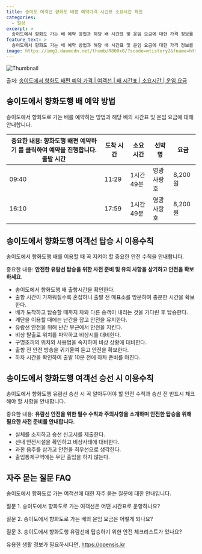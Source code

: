 ```yaml
---
title: 송이도 여객선 향화도 배편 예약가격 시간표 소요시간 확인
categories:
  - 일상
excerpt: >
  송이도에서 향화도 가는 배 예약 방법과 해당 배 시간표 및 운임 요금에 대한 가격 정보를 안내 드리겠습니다. 안전하고 재밋는 향화도행 여행을 위해 아래 정보 참고하시기 바랍니다. 향화도행 배편 예약하기 👈 클릭송이도에서 향화도행 배 시간표출발 시간도착 시간소요 시간선박명요금09:4011:291시간 49분영광사랑호8,200원16:1017:591시간 49분영광사랑호8,200원향화도행 배편 예약하기 👈 클릭송이도에서 향화도행 여객선 탑승 시 이용수칙 중요한 내용: 송이도에서 향화도행 배를 이용할 때 꼭 지켜야 할 안전 수칙을 소개합니다. 1) 송이도에서 향화도행 배 출항시간을 확인한다. 2) 출항 시간이 가까워질수록 혼잡하니 출발 전 매표소를 방문하여 충분한 시간을 확보한다. 3) 배가 도착하고 탑승할 때까지..
feature_text: >
  송이도에서 향화도 가는 배 예약 방법과 해당 배 시간표 및 운임 요금에 대한 가격 정보를 안내 드리겠습니다. 안전하고 재밋는 향화도행 여행을 위해 아래 정보 참고하시기 바랍니다. 향화도행 배편 예약하기 👈 클릭송이도에서 향화도행 배 시간표출발 시간도착 시간소요 시간선박명요금09:4011:291시간 49분영광사랑호8,200원16:1017:591시간 49분영광사랑호8,200원향화도행 배편 예약하기 👈 클릭송이도에서 향화도행 여객선 탑승 시 이용수칙 중요한 내용: 송이도에서 향화도행 배를 이용할 때 꼭 지켜야 할 안전 수칙을 소개합니다. 1) 송이도에서 향화도행 배 출항시간을 확인한다. 2) 출항 시간이 가까워질수록 혼잡하니 출발 전 매표소를 방문하여 충분한 시간을 확보한다. 3) 배가 도착하고 탑승할 때까지..
image: https://img1.daumcdn.net/thumb/R800x0/?scode=mtistory2&fname=https%3A%2F%2Fblog.kakaocdn.net%2Fdn%2Fc0n9dy%2FbtsHBSmgQqo%2F9L4BkgF2mBtVYaJQF3rVUK%2Fimg.webp
---
```


![Thumbnail](https://img1.daumcdn.net/thumb/R800x0/?scode=mtistory2&fname=https%3A%2F%2Fblog.kakaocdn.net%2Fdn%2Fc0n9dy%2FbtsHBSmgQqo%2F9L4BkgF2mBtVYaJQF3rVUK%2Fimg.webp)

<p>출처: <a href="https://opensis.kr/entry/%EC%86%A1%EC%9D%B4%EB%8F%84%EC%97%90%EC%84%9C-%ED%96%A5%ED%99%94%EB%8F%84-%EB%B0%B0%ED%8E%B8-%EC%98%88%EC%95%BD-%EA%B0%80%EA%B2%A9-%EC%97%AC%EA%B0%9D%EC%84%A0-%EB%B0%B0-%EC%8B%9C%EA%B0%84%ED%91%9C-%EC%86%8C%EC%9A%94%EC%8B%9C%EA%B0%84-%EC%9A%B4%EC%9E%84-%EC%9A%94%EA%B8%88" rel="dofollow">송이도에서 향화도 배편 예약 가격 | 여객선 | 배 시간표 | 소요시간 | 운임 요금</a> </p>

## 송이도에서 향화도행 배 예약 방법

송이도에서 향화도로 가는 배를 예약하는 방법과 해당 배의 시간표 및 운임 요금에 대해 안내합니다.

중요한 내용: **향화도행 배편 예약하기** 를 클릭하여 예약을 진행합니다.  **출발 시간** | **도착 시간** | **소요 시간** | **선박명** | **요금**  
---|---|---|---|---  
09:40 | 11:29 | 1시간 49분 | 영광사랑호 | 8,200원  
16:10 | 17:59 | 1시간 49분 | 영광사랑호 | 8,200원  
  
## 송이도에서 향화도행 여객선 탑승 시 이용수칙

송이도에서 향화도행 배를 이용할 때 꼭 지켜야 할 중요한 안전 수칙을 안내합니다.

중요한 내용: **안전한 유람선 탑승을 위한 사전 준비 및 유의 사항을 상기하고 안전을 확보하세요.**

  * 송이도에서 향화도행 배 출항시간을 확인한다.
  * 출항 시간이 가까워질수록 혼잡하니 출발 전 매표소를 방문하여 충분한 시간을 확보한다.
  * 배가 도착하고 탑승할 때까지 차와 다른 승객이 내리는 것을 기다린 후 탑승한다.
  * 계단을 이용할 때에는 난간을 잡고 안전을 유지한다.
  * 유람선 안전을 위해 난간 부근에서 안전을 지킨다.
  * 비상 탈출로 위치를 파악하고 비상시를 대비한다.
  * 구명조끼의 위치와 사용법을 숙지하여 비상 상황에 대비한다.
  * 출항 전 안전 방송을 귀기울여 듣고 안전을 확보한다.
  * 하차 시간을 확인하여 출발 10분 전에 하차 준비를 마친다.

## 송이도에서 향화도행 여객선 승선 시 이용수칙

송이도에서 향화도행 유람선 승선 시 꼭 알아두어야 할 안전 수칙과 승선 전 반드시 체크해야 할 사항을 안내합니다.

중요한 내용: **유람선 안전을 위한 필수 수칙과 주의사항을 소개하며 안전한 탑승을 위해 필요한 사전 준비를 안내합니다.**

  * 실체를 소지하고 승선 신고서를 제출한다.
  * 선내 안전시설을 확인하고 비상사태에 대비한다.
  * 과한 음주를 삼가고 안전을 최우선으로 생각한다.
  * 출입통제구역에는 무단 출입을 하지 않는다.

## 자주 묻는 질문 FAQ

송이도에서 향화도로 가는 여객선에 대한 자주 묻는 질문에 대한 안내입니다.

질문 1. 송이도에서 향화도로 가는 여객선은 어떤 시간표로 운항하나요?

질문 2. 송이도에서 향화도로 가는 배의 운임 요금은 어떻게 되나요?

질문 3. 송이도에서 향화도행 유람선에 탑승하기 위한 안전 체크리스트가 있나요?





 

유용한 생활 정보가 필요하시다면, <a href="https://opensis.kr" rel="dofollow">https://opensis.kr</a>


